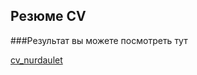 ## Резюме CV

###Результат вы можете посмотреть тут 

[cv_nurdaulet](https://nur077/github.io/cv_nurdaulet)
